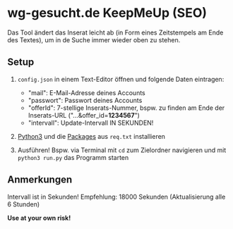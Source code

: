# wg-gesucht.de KeepMeUp (SEO)

Das Tool ändert das Inserat leicht ab (in Form eines Zeitstempels am Ende des Textes), um in de Suche immer wieder oben zu stehen.


## Setup

1) `config.json` in einem Text-Editor öffnen und folgende Daten eintragen:
    - "mail": E-Mail-Adresse deines Accounts
    - "passwort": Passwort deines Accounts
    - "offerId": 7-stellige Inserats-Nummer, bspw. zu finden am Ende der Inserats-URL ("...&offer_id=**1234567**")
    - "intervall": Update-Intervall IN SEKUNDEN!

2) [Python3](https://realpython.com/installing-python/) und die [Packages](https://packaging.python.org/tutorials/installing-packages/) aus `req.txt` installieren
3) Ausführen! Bspw. via Terminal mit `cd` zum Zielordner navigieren und mit `python3 run.py` das Programm starten

## Anmerkungen
Intervall ist in Sekunden! Empfehlung: 18000 Sekunden (Aktualisierung alle 6 Stunden)

**Use at your own risk!**
